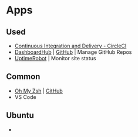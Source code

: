 # Apps

## Used

- [Continuous Integration and Delivery - CircleCI](https://circleci.com/)
- [DashboardHub](https://dashboardhub.io/) | [GitHub](https://github.com/dashboardhub/) | Manage GitHub Repos
- [UptimeRobot](https://uptimerobot.com/) | Monitor site status

## Common

- [Oh My Zsh](https://ohmyz.sh/) | [GitHub](https://github.com/ohmyzsh/ohmyzsh)
- VS Code

## Ubuntu

- 
